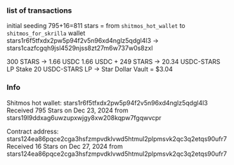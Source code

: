 ### list of transactions

initial seeding
795+16=811 stars = from `shitmos_hot_wallet` to `shitmos_for_skrilla` wallet 
stars1r6f5tfxdx2pw5p94f2v5n96xd4nglz5qdgl4l3 -> stars1cazfcgqh9jsl4529njss8zt27m6w737w0s8zxl

300 STARS -> 1.66 USDC
1.66 USDC + 249 STARS -> 20.34 USDC-STARS LP
Stake 20 USDC-STARS LP -> Star Dollar Vault = $3.04

### Info

Shitmos hot wallet: stars1r6f5tfxdx2pw5p94f2v5n96xd4nglz5qdgl4l3
Received 795 Stars on Dec 23, 2024 from stars19l9ddxag6uwzupxwjgy8xw208kqpw7fgqwvcpr

Contract address:
stars124ea86pqce2cga3hsfzmpvdklvwd5htmul2plpmsvk2qc3q2etqs90ufr7
Received 16 Stars on Dec 27, 2024 from stars124ea86pqce2cga3hsfzmpvdklvwd5htmul2plpmsvk2qc3q2etqs90ufr7